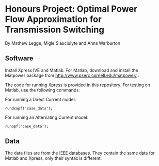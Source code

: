 # Honours Project: Optimal Power Flow Approximation for Transmission Switching

By Mathew Legge, Migle Siauciulyte and Anna Warburton

## Software

Install Xpress IVE and Matlab. For Matlab, download and install the Matpower package from http://www.pserc.cornell.edu/matpower/ .

The code for running Xpress is provided in this repository. For testing on Matlab, use the following commands:

For running a Direct Current model:
```
rundcopf('case_data');
```
For running an Alternating Current model:
```
runopf('case_data');
```

## Data 

The data files are from the IEEE databases. They contain the same data for Matlab and Xpress, only their syntax is different.
